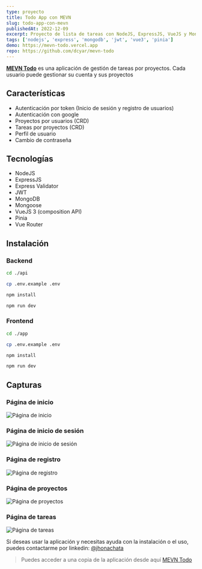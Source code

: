 ```yaml
---
type: proyecto
title: Todo App con MEVN
slug: todo-app-con-mevn
publishedAt: 2022-12-09
excerpt: Proyecto de lista de tareas con NodeJS, ExpressJS, VueJS y MongoDB, con soporte para múltiples usuarios e inicio de sesión con google
tags: ['nodejs', 'express', 'mongodb', 'jwt', 'vue3', 'pinia']
demo: https://mevn-todo.vercel.app
repo: https://github.com/dcyar/mevn-todo
---
```


**<a href="https://github.com/dcyar/mevn-todo" target="_blank">MEVN Todo</a>** es una aplicación de gestión de tareas por proyectos. Cada usuario puede gestionar su cuenta y sus proyectos

## Características

-   Autenticación por token (Inicio de sesión y registro de usuarios)
-   Autenticación con google
-   Proyectos por usuarios (CRD)
-   Tareas por proyectos (CRD)
-   Perfil de usuario
-   Cambio de contraseña

## Tecnologías

-   NodeJS
-   ExpressJS
-   Express Validator
-   JWT
-   MongoDB
-   Mongoose
-   VueJS 3 (composition API)
-   Pinia
-   Vue Router

## Instalación

### Backend

```bash
cd ./api

cp .env.example .env

npm install

npm run dev
```

### Frontend

```bash
cd ./app

cp .env.example .env

npm install

npm run dev
```

## Capturas

### Página de inicio

![Página de inicio](/images/mevn-todo/home.webp)

### Página de inicio de sesión

![Página de inicio de sesión](/images/mevn-todo/login.webp)

### Página de registro

![Página de registro](/images/mevn-todo/registro.webp)

### Página de proyectos

![Página de proyectos](/images/mevn-todo/proyectos.webp)

### Página de tareas

![Página de tareas](/images/mevn-todo/todos.webp)

Si deseas usar la aplicación y necesitas ayuda con la instalación o el uso, puedes contactarme por linkedin: <a href="https://www.linkedin.com/in/jhonachata/" target="_blank">@jhonachata</a>

> Puedes acceder a una copia de la aplicación desde aquí <a href="https://github.com/dcyar/mevn-todo" target="_blank">MEVN Todo</a>
